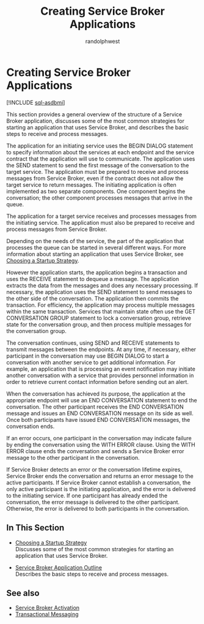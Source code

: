 ﻿---
title: Creating Service Broker Applications
description: "This section provides a general overview of the structure of a Service Broker application, discusses some of the most common strategies for starting an application that uses Service Broker, and describes the basic steps to receive and process messages."
ms.prod: sql
ms.technology: configuration
ms.topic: conceptual
author: randolphwest
ms.author: rwestMSFT
ms.reviewer: mikeray, maghan
ms.date: "03/30/2022"
---

# Creating Service Broker Applications

[!INCLUDE [sql-asdbmi](../../includes/applies-to-version/sql-asdbmi.md)]

This section provides a general overview of the structure of a Service Broker application, discusses some of the most common strategies for starting an application that uses Service Broker, and describes the basic steps to receive and process messages.

The application for an initiating service uses the BEGIN DIALOG statement to specify information about the services at each endpoint and the service contract that the application will use to communicate. The application uses the SEND statement to send the first message of the conversation to the target service. The application must be prepared to receive and process messages from Service Broker, even if the contract does not allow the target service to return messages. The initiating application is often implemented as two separate components. One component begins the conversation; the other component processes messages that arrive in the queue.

The application for a target service receives and processes messages from the initiating service. The application must also be prepared to receive and process messages from Service Broker.

Depending on the needs of the service, the part of the application that processes the queue can be started in several different ways. For more information about starting an application that uses Service Broker, see [Choosing a Startup Strategy](choosing-a-startup-strategy.md).

However the application starts, the application begins a transaction and uses the RECEIVE statement to dequeue a message. The application extracts the data from the messages and does any necessary processing. If necessary, the application uses the SEND statement to send messages to the other side of the conversation. The application then commits the transaction. For efficiency, the application may process multiple messages within the same transaction. Services that maintain state often use the GET CONVERSATION GROUP statement to lock a conversation group, retrieve state for the conversation group, and then process multiple messages for the conversation group.

The conversation continues, using SEND and RECEIVE statements to transmit messages between the endpoints. At any time, if necessary, either participant in the conversation may use BEGIN DIALOG to start a conversation with another service to get additional information. For example, an application that is processing an event notification may initiate another conversation with a service that provides personnel information in order to retrieve current contact information before sending out an alert.

When the conversation has achieved its purpose, the application at the appropriate endpoint will use an END CONVERSATION statement to end the conversation. The other participant receives the END CONVERSATION message and issues an END CONVERSATION message on its side as well. Once both participants have issued END CONVERSATION messages, the conversation ends.

If an error occurs, one participant in the conversation may indicate failure by ending the conversation using the WITH ERROR clause. Using the WITH ERROR clause ends the conversation and sends a Service Broker error message to the other participant in the conversation.

If Service Broker detects an error or the conversation lifetime expires, Service Broker ends the conversation and returns an error message to the active participants. If Service Broker cannot establish a conversation, the only active participant is the initiating application, and the error is delivered to the initiating service. If one participant has already ended the conversation, the error message is delivered to the other participant. Otherwise, the error is delivered to both participants in the conversation.

## In This Section

- [Choosing a Startup Strategy](choosing-a-startup-strategy.md)  
    Discusses some of the most common strategies for starting an application that uses Service Broker.

- [Service Broker Application Outline](service-broker-application-outline.md)  
    Describes the basic steps to receive and process messages.

## See also

- [Service Broker Activation](service-broker-activation.md)
- [Transactional Messaging](transactional-messaging.md)